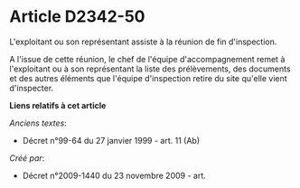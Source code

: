# Article D2342-50

L'exploitant ou son représentant assiste à la réunion de fin d'inspection.

A l'issue de cette réunion, le chef de l'équipe d'accompagnement remet à l'exploitant ou à son représentant la liste des
prélèvements, des documents et des autres éléments que l'équipe d'inspection retire du site qu'elle vient d'inspecter.

**Liens relatifs à cet article**

_Anciens textes_:

  - Décret n°99-64 du 27 janvier 1999 - art. 11 (Ab)

_Créé par_:

  - Décret n°2009-1440 du 23 novembre 2009 - art.
